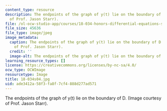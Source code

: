 ```yaml
---
content_type: resource
description: The endpoints of the graph of y(t) lie on the boundary of D. (Image courtesy
  of Prof. Jason Starr).
file: /ol-ocw-studio-app/courses/18-034-honors-differential-equations-spring-2004/ade3412a58f3fa8f7cf4888d277ad571_18-034s04.jpg
file_size: 45636
file_type: image/jpeg
image_metadata:
  caption: The endpoints of the graph of y(t) lie on the boundary of D. (Image courtesy
    of Prof. Jason Starr).
  credit: ''
  image-alt: The endpoints of the graph of y(t) lie on the boundary of D.
learning_resource_types: []
license: https://creativecommons.org/licenses/by-nc-sa/4.0/
ocw_type: OCWImage
resourcetype: Image
title: 18-034s04.jpg
uid: ade3412a-58f3-fa8f-7cf4-888d277ad571
---
```

The endpoints of the graph of y(t) lie on the boundary of D. (Image courtesy of Prof. Jason Starr).